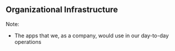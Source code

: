 ## Organizational Infrastructure

Note:

* The apps that we, as a company, would use in our day-to-day operations
